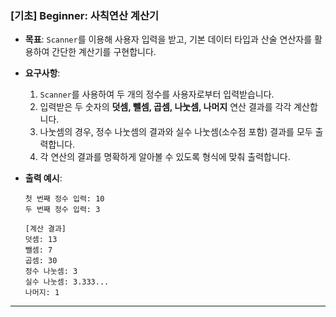 
### **[기초] Beginner: 사칙연산 계산기**

-   **목표**: `Scanner`를 이용해 사용자 입력을 받고, 기본 데이터 타입과 산술 연산자를 활용하여 간단한 계산기를 구현합니다.
-   **요구사항**:
    1.  `Scanner`를 사용하여 두 개의 정수를 사용자로부터 입력받습니다.
    2.  입력받은 두 숫자의 **덧셈, 뺄셈, 곱셈, 나눗셈, 나머지** 연산 결과를 각각 계산합니다.
    3.  나눗셈의 경우, 정수 나눗셈의 결과와 실수 나눗셈(소수점 포함) 결과를 모두 출력합니다.
    4.  각 연산의 결과를 명확하게 알아볼 수 있도록 형식에 맞춰 출력합니다.

-   **출력 예시**:
    ```
    첫 번째 정수 입력: 10
    두 번째 정수 입력: 3
    
    [계산 결과]
    덧셈: 13
    뺄셈: 7
    곱셈: 30
    정수 나눗셈: 3
    실수 나눗셈: 3.333...
    나머지: 1
    ```

---